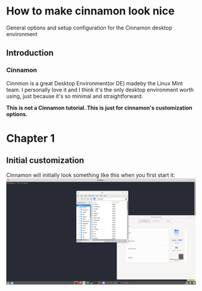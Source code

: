 # How to make cinnamon look nice
General options and setup configuration for the Cinnamon desktop environment

## Introduction
### Cinnamon
Cinnmon is a great Desktop Environment(or DE) madeby the Linux Mint team. I personally love it and I think it's the only desktop environment worth using, just because it's so minimal and straightforward.

**This is not a Cinnamon tutorial. This is just for cinnamon's customization options.**

# Chapter 1
## Initial customization

Cinnamon will initially look something like this when you first start it:
![Example](2022-08-19-192050_1920x1080_scrot.png)
